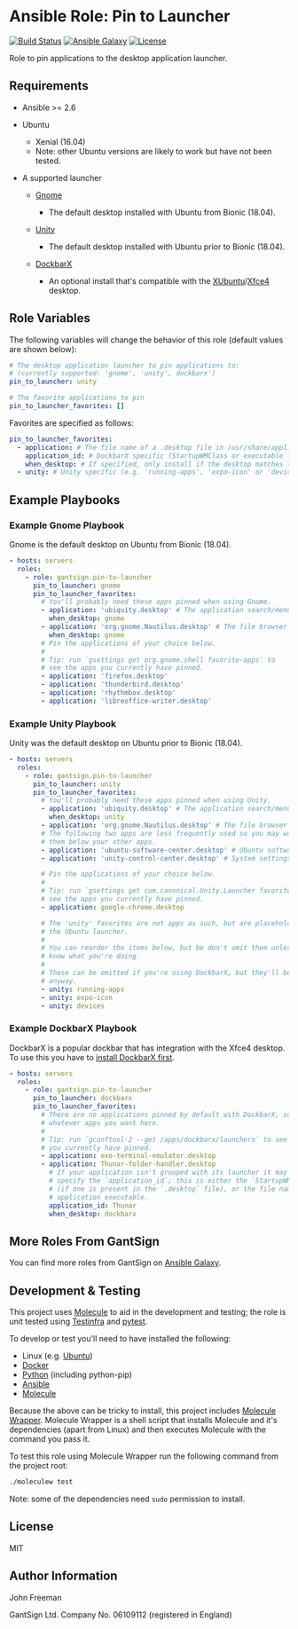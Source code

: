 Ansible Role: Pin to Launcher
=============================

[![Build Status](https://travis-ci.org/gantsign/ansible-role-pin-to-launcher.svg?branch=master)](https://travis-ci.org/gantsign/ansible-role-pin-to-launcher)
[![Ansible Galaxy](https://img.shields.io/badge/ansible--galaxy-gantsign.pin--to--launcher-blue.svg)](https://galaxy.ansible.com/gantsign/pin-to-launcher)
[![License](https://img.shields.io/badge/license-MIT-blue.svg)](https://raw.githubusercontent.com/gantsign/ansible-role-pin-to-launcher/master/LICENSE)

Role to pin applications to the desktop application launcher.

Requirements
------------

* Ansible >= 2.6

* Ubuntu

    * Xenial (16.04)
    * Note: other Ubuntu versions are likely to work but have not been tested.

* A supported launcher

    * [Gnome](https://www.gnome.org)

        * The default desktop installed with Ubuntu from Bionic (18.04).

    * [Unity](https://en.wikipedia.org/wiki/Unity_(user_interface))

        * The default desktop installed with Ubuntu prior to Bionic (18.04).

    * [DockbarX](https://github.com/M7S/dockbarx)

        * An optional install that's compatible with the
          [XUbuntu](http://xubuntu.org/)/[Xfce4](https://www.xfce.org/) desktop.

Role Variables
--------------

The following variables will change the behavior of this role (default values
are shown below):

```yaml
# The desktop application launcher to pin applications to:
# (currently supported: 'gnome', 'unity', dockbarx')
pin_to_launcher: unity

# The favorite applications to pin
pin_to_launcher_favorites: []
```

Favorites are specified as follows:

```yaml
pin_to_launcher_favorites:
  - application: # The file name of a .desktop file in /usr/share/applications/
    application_id: # DockbarX specific (StartupWMClass or executable file name)
    when_desktop: # If specified, only install if the desktop matches this value
  - unity: # Unity specific (e.g. 'running-apps', 'expo-icon' or 'devices')
```

Example Playbooks
-----------------

### Example Gnome Playbook

Gnome is the default desktop on Ubuntu from Bionic (18.04).

```yaml
- hosts: servers
  roles:
    - role: gantsign.pin-to-launcher
      pin_to_launcher: gnome
      pin_to_launcher_favorites:
        # You'll probably need these apps pinned when using Gnome.
        - application: 'ubiquity.desktop' # The application search/menu
          when_desktop: gnome
        - application: 'org.gnome.Nautilus.desktop' # The file browser
          when_desktop: gnome
        # Pin the applications of your choice below.
        #
        # Tip: run `gsettings get org.gnome.shell favorite-apps` to
        # see the apps you currently have pinned.
        - application: 'firefox.desktop'
        - application: 'thunderbird.desktop'
        - application: 'rhythmbox.desktop'
        - application: 'libreoffice-writer.desktop'
```

### Example Unity Playbook

Unity was the default desktop on Ubuntu prior to Bionic (18.04).

```yaml
- hosts: servers
  roles:
    - role: gantsign.pin-to-launcher
      pin_to_launcher: unity
      pin_to_launcher_favorites:
        # You'll probably need these apps pinned when using Unity.
        - application: 'ubiquity.desktop' # The application search/menu
          when_desktop: unity
        - application: 'org.gnome.Nautilus.desktop' # The file browser
        # The following two apps are less frequently used so you may want to put
        # them below your other apps.
        - application: 'ubuntu-software-center.desktop' # Ubuntu software center
        - application: 'unity-control-center.desktop' # System settings

        # Pin the applications of your choice below.
        #
        # Tip: run `gsettings get com.canonical.Unity.Launcher favorites` to
        # see the apps you currently have pinned.
        - application: google-chrome.desktop

        # The 'unity' favorites are not apps as such, but are placeholders in
        # the Ubuntu launcher.
        #
        # You can reorder the items below, but be don't omit them unless you
        # know what you're doing.
        #
        # These can be omitted if you're using DockbarX, but they'll be ignored
        # anyway.
        - unity: running-apps
        - unity: expo-icon
        - unity: devices
```

### Example DockbarX Playbook

DockbarX is a popular dockbar that has integration with the Xfce4 desktop. To
use this you have to [install DockbarX first](https://github.com/M7S/dockbarx).

```yaml
- hosts: servers
  roles:
    - role: gantsign.pin-to-launcher
      pin_to_launcher: dockbarx
      pin_to_launcher_favorites:
        # There are no applications pinned by default with DockbarX, so add
        # whatever apps you want here.
        #
        # Tip: run `gconftool-2 --get /apps/dockbarx/launchers` to see what apps
        # you currently have pinned.
        - application: exo-terminal-emulator.desktop
        - application: Thunar-folder-handler.desktop
          # If your application isn't grouped with its launcher it may help to
          # specify the `application_id`; this is either the `StartupWMClass`
          # (if one is present in the `.desktop` file), or the file name of the
          # application executable.
          application_id: Thunar
          when_desktop: dockbarx
```

More Roles From GantSign
------------------------

You can find more roles from GantSign on
[Ansible Galaxy](https://galaxy.ansible.com/gantsign).

Development & Testing
---------------------

This project uses [Molecule](http://molecule.readthedocs.io/) to aid in the
development and testing; the role is unit tested using
[Testinfra](http://testinfra.readthedocs.io/) and
[pytest](http://docs.pytest.org/).

To develop or test you'll need to have installed the following:

* Linux (e.g. [Ubuntu](http://www.ubuntu.com/))
* [Docker](https://www.docker.com/)
* [Python](https://www.python.org/) (including python-pip)
* [Ansible](https://www.ansible.com/)
* [Molecule](http://molecule.readthedocs.io/)

Because the above can be tricky to install, this project includes
[Molecule Wrapper](https://github.com/gantsign/molecule-wrapper). Molecule
Wrapper is a shell script that installs Molecule and it's dependencies (apart
from Linux) and then executes Molecule with the command you pass it.

To test this role using Molecule Wrapper run the following command from the
project root:

```bash
./moleculew test
```

Note: some of the dependencies need `sudo` permission to install.

License
-------

MIT

Author Information
------------------

John Freeman

GantSign Ltd.
Company No. 06109112 (registered in England)
